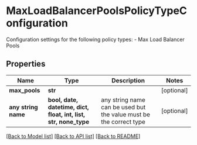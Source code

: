 # MaxLoadBalancerPoolsPolicyTypeConfiguration

Configuration settings for the following policy types: - Max Load Balancer Pools 

## Properties
Name | Type | Description | Notes
------------ | ------------- | ------------- | -------------
**max_pools** | **str** |  | [optional] 
**any string name** | **bool, date, datetime, dict, float, int, list, str, none_type** | any string name can be used but the value must be the correct type | [optional]

[[Back to Model list]](../README.md#documentation-for-models) [[Back to API list]](../README.md#documentation-for-api-endpoints) [[Back to README]](../README.md)



